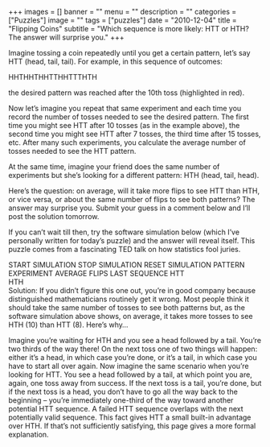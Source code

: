 +++
images = []
banner = ""
menu = ""
description = ""
categories = ["Puzzles"]
image = ""
tags = ["puzzles"]
date = "2010-12-04"
title = "Flipping Coins"
subtitle = "Which sequence is more likely: HTT or HTH? The answer will surprise you."
+++

Imagine tossing a coin repeatedly until you get a certain pattern, let’s say HTT (head, tail, tail). For example, in this sequence of outcomes:

HHTHHTHHTTHHTTTHTH

the desired pattern was reached after the 10th toss (highlighted in red).

Now let’s imagine you repeat that same experiment and each time you record the number of tosses needed to see the desired pattern. The first time you might see HTT after 10 tosses (as in the example above), the second time you might see HTT after 7 tosses, the third time after 15 tosses, etc. After many such experiments, you calculate the average number of tosses needed to see the HTT pattern.

At the same time, imagine your friend does the same number of experiments but she’s looking for a different pattern:  HTH (head, tail, head).

Here’s the question:  on average, will it take more flips to see HTT than HTH, or vice versa, or about the same number of flips to see both patterns? The answer may surprise you. Submit your guess in a comment below and I’ll post the solution tomorrow.

If you can’t wait till then, try the software simulation below (which I’ve personally written for today’s puzzle) and the answer will reveal itself. This puzzle comes from a fascinating TED talk on how statistics fool juries.


START SIMULATION	STOP SIMULATION	RESET SIMULATION
PATTERN	EXPERIMENT	AVERAGE FLIPS	LAST SEQUENCE
HTT			
HTH			
Solution: If you didn’t figure this one out, you’re in good company because distinguished mathematicians routinely get it wrong. Most people think it should take the same number of tosses to see both patterns but, as the software simulation above shows, on average, it takes more tosses to see HTH (10) than HTT (8). Here’s why…

Imagine you’re waiting for HTH and you see a head followed by a tail. You’re two thirds of the way there! On the next toss one of two things will happen: either it’s a head, in which case you’re done, or it’s a tail, in which case you have to start all over again. Now imagine the same scenario when you’re looking for HTT. You see a head followed by a tail, at which point you are, again, one toss away from success. If the next toss is a tail, you’re done, but if the next toss is a head, you don’t have to go all the way back to the beginning – you’re immediately one-third of the way toward another potential HTT sequence. A failed HTT sequence overlaps with the next potentially valid sequence. This fact gives HTT a small built-in advantage over HTH. If that’s not sufficiently satisfying, this page gives a more formal explanation.
